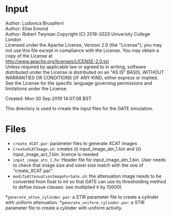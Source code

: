 # Input

Author: Ludovica Brusaferri<br />
Author: Elise Emond<br />
Author: Robert Twyman
Copyright (C) 2018-2020 University College London<br />
Licensed under the Apache License, Version 2.0 (the "License");
you may not use this file except in compliance with the License.
You may obtain a copy of the License at
<br />
http://www.apache.org/licenses/LICENSE-2.0.txt
<br />
Unless required by applicable law or agreed to in writing, software
distributed under the License is distributed on an "AS IS" BASIS,
WITHOUT WARRANTIES OR CONDITIONS OF ANY KIND, either express or implied.
See the License for the specific language governing permissions and
limitations under the License.



Created:  Mon 30 Sep 2019 14:07:08 BST

This directory is used to create the input files for the GATE simulation.


Files
=======

* `create_XCAT.par`: parameter files to generate XCAT images
* `CreateXCATImage.sh`: creates (i) input_image_atn_1.bin and (ii) input_image_act_1.bin. licence is needed
* `input_image_atn_1.hv`: Header file for input_image_atn_1.bin. User needs to check that image size and voxel size match with the one of "create_XCAT.par".
* `modifyAttenuationImageForGate.sh`: the attenuation image needs to be converted from float to int  so that GATE can use its thresholding method to define tissue classes: (we multiplied it by 10000)

*`generate_atten_cylinder.par`: a STIR parameter file to create a cylinder with uniform attenuation.
*`generate_uniform_cylinder.par`: a STIR parameter file to create a cylinder with uniform activity.
